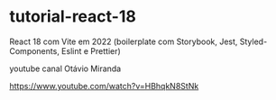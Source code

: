 # tutorial-react-18

React 18 com Vite em 2022 (boilerplate com Storybook, Jest, Styled-Components, Eslint e Prettier)

youtube canal Otávio Miranda

https://www.youtube.com/watch?v=HBhqkN8StNk
